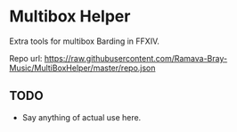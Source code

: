 # Multibox Helper

Extra tools for multibox Barding in FFXIV.

Repo url: https://raw.githubusercontent.com/Ramava-Bray-Music/MultiBoxHelper/master/repo.json

## TODO
- Say anything of actual use here.

